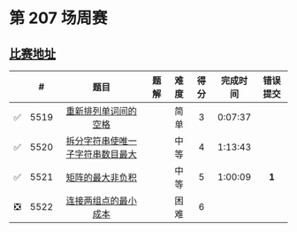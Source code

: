 # 第 207 场周赛

## [比赛地址](https://leetcode-cn.com/contest/weekly-contest-207/)

|  | # | 题目 | 题解 | 难度 | 得分 | 完成时间 | 错误提交 |
| :--: | -- | :--: | -- | :--: | :--: | :--: | :--: |
| ✅ | 5519 | [重新排列单词间的空格](https://github.com/Mathstarry/Leetcode/tree/master/contests/weeklycontests/5519_reorderSpaces) | | 简单 | 3 | 0:07:37 | |
| ✅ | 5520 | [拆分字符串使唯一子字符串数目最大](https://github.com/Mathstarry/Leetcode/tree/master/contests/weeklycontests/5520_maxUniqueSplit) | | 中等 | 4 | 1:13:43 | |
| ✅ | 5521 | [矩阵的最大非负积](https://github.com/Mathstarry/Leetcode/tree/master/contests/weeklycontests/5521_maxProductPath) | | 中等 | 5 | 1:00:09 | **1** |
| ❎ | 5522 | [连接两组点的最小成本](https://github.com/Mathstarry/Leetcode/tree/master/contests/weeklycontests/5522_connectTwoGroups) | | 困难 | 6 | | |
